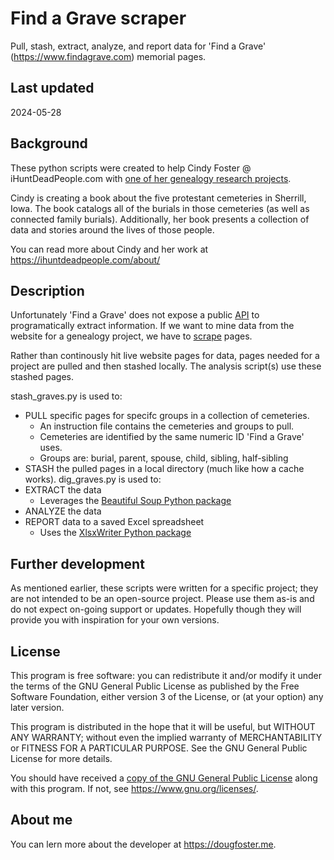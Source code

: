 # Find a Grave scraper
Pull, stash, extract, analyze, and report data for 'Find a Grave' (https://www.findagrave.com) memorial pages.
## Last updated
2024-05-28

## Background
These python scripts were created to help Cindy Foster @ iHuntDeadPeople.com with [one of her genealogy research projects](https://ihuntdeadpeople.com/let-us-help-with-your-genealogy-research/).

Cindy is creating a book about the five protestant cemeteries in Sherrill, Iowa. The book catalogs all of the burials in those cemeteries (as well as connected family burials). Additionally, her book presents a collection of data and stories around the lives of those people.

You can read more about Cindy and her work at https://ihuntdeadpeople.com/about/

## Description
Unfortunately 'Find a Grave' does not expose a public [API](https://en.wikipedia.org/wiki/API) to programatically extract information. If we want to mine data from the website for a genealogy project, we have to [scrape](https://en.wikipedia.org/wiki/Web_scraping) pages.

Rather than continously hit live website pages for data, pages needed for a project are pulled and then stashed locally. The analysis script(s) use these stashed pages.

stash_graves.py is used to:
- PULL specific pages for specifc groups in a collection of cemeteries.
	- An instruction file contains the cemeteries and groups to pull.
	- Cemeteries are identified by the same numeric ID 'Find a Grave' uses. 
	- Groups are: burial, parent, spouse, child, sibling, half-sibling
- STASH the pulled pages in a local directory (much like how a cache works).
dig_graves.py is used to:
- EXTRACT the data
	- Leverages the [Beautiful Soup Python package](https://pypi.org/project/beautifulsoup4/)
- ANALYZE the data
- REPORT data to a saved Excel spreadsheet
	- Uses the [XlsxWriter Python package](https://pypi.org/project/XlsxWriter/)

## Further development
As mentioned earlier, these scripts were written for a specific project; they are not intended to be an open-source project. Please use them as-is and do not expect on-going support or updates. Hopefully though they will provide you with inspiration for your own versions.
## License
This program is free software: you can redistribute it and/or modify it under the terms of the GNU General Public License as published by the Free Software Foundation, either version 3 of the License, or (at your option) any later version.

This program is distributed in the hope that it will be useful, but WITHOUT ANY WARRANTY; without even the implied warranty of MERCHANTABILITY or FITNESS FOR A PARTICULAR PURPOSE. See the GNU General Public License for more details.

You should have received a [copy of the GNU General Public License](LICENSE.txt) along with this program. If not, see https://www.gnu.org/licenses/.
## About me
You can lern more about the developer at https://dougfoster.me.
